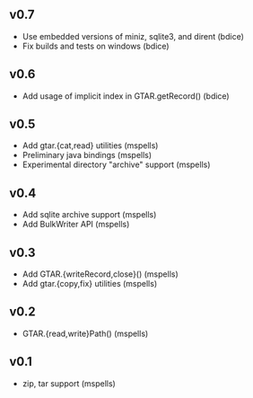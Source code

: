 ## v0.7

- Use embedded versions of miniz, sqlite3, and dirent (bdice)
- Fix builds and tests on windows (bdice)

## v0.6

- Add usage of implicit index in GTAR.getRecord() (bdice)

## v0.5

- Add gtar.{cat,read} utilities (mspells)
- Preliminary java bindings (mspells)
- Experimental directory "archive" support (mspells)

## v0.4

- Add sqlite archive support (mspells)
- Add BulkWriter API (mspells)

## v0.3

- Add GTAR.{writeRecord,close}() (mspells)
- Add gtar.{copy,fix} utilities (mspells)

## v0.2

- GTAR.{read,write}Path() (mspells)

## v0.1

- zip, tar support (mspells)
